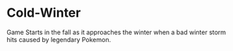 # Cold-Winter
Game Starts in the fall as it approaches the winter when a bad winter storm hits caused by legendary Pokemon. 

